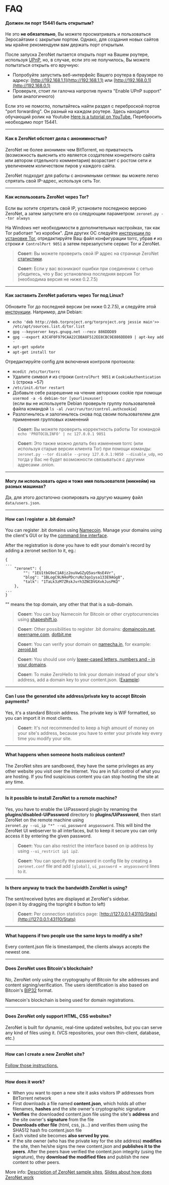 # FAQ 


#### Должен ли порт 15441 быть открытым?

Не это __не обязательно__, Вы можете просматривать и пользоваться Зеросайтами с закрытым портом.
Однако, для создания новых сайтов мы крайне рекомендуем вам держать порт открытым.

После запуска ZeroNet пытается открыть порт на Вашем роутере, используя 
[UPnP](https://wikipedia.org/wiki/Universal_Plug_and_Play), но, в случае, если это не получилось, Вы можете попытаться открыть его вручную:

- Попробуйте запустить веб-интерфейс Вашего роутера в браузере по адресу:  [http://192.168.1.1](http://192.168.1.1)
или [http://192.168.0.1](http://192.168.0.1)
- Проверьте, стоит ли галочка напротив пункта "Enable UPnP support" (или аналогичного)

Если это не помогло, попытайтесь найти раздел с переброской портов "port forwarding". Он разный на каждом роутере. Здесь находится обучающий ролик на Youtube [Here is a tutorial on YouTube.](https://www.youtube.com/watch?v=aQXJ7sLSz14) Перебросить необходимо порт 15441.


---


#### Как в ZeroNet обстоят дела с анонимностью?

ZeroNet не более анонимен чем BitTorrent, но приватность (возможность выяснить кто является создателем конкретного сайта или автором отдельного комментария) возрастает с ростом сети и увеличением количеством пиров у каждого сайта.

ZeroNet подходит для работы с анонимными сетями: вы можете легко спрятать свой IP-адрес, используя сеть Tor.


---


#### Как использовать ZeroNet через Tor?

Если вы хотите спрятать свой IP, установите последнюю версию ZeroNet, а затем запустите его со следующим параметром: `zeronet.py --tor always`

На Windows нет необходимости в дополнительных настройках, так как Tor работает "из коробки". Для других ОС следуйте [инструкции по установке Tor](https://www.torproject.org/docs/installguide.html),
отредактируйте Ваш файл конфигурации torrc, убрав `#` из строки `# ControlPort 9051` а затем перезапустите сервис Tor и ZeroNet.

> __Совет:__ Вы можете проверить свой IP адрес на странице ZeroNet [статистики](http://127.0.0.1:43110/Stats).

> __Совет:__ Если у вас возникают ошибки при соединении с сетью убедитесь, что у Вас установлена последняя версия Tor (необходима версия не ниже 0.2.7.5)


---


#### Как заставить ZeroNet работать через Tor под Linux?

Обновите Tor до последней версии (не ниже 0.2.7.5), и следуйте этой [инструкции](https://www.torproject.org/docs/debian.html.en). Например, для Debian:

 - `echo 'deb http://deb.torproject.org/torproject.org jessie main'>> /etc/apt/sources.list.d/tor.list`
 - `gpg --keyserver keys.gnupg.net --recv 886DDD89`
 - `gpg --export A3C4F0F979CAA22CDBA8F512EE8CBC9E886DDD89 | apt-key add -`
 - `apt-get update`
 - `apt-get install tor`

Отредактируйте config для включения контроля протокола:
 
 - `mcedit /etc/tor/torrc`
 - Удалите символ `#` из строки `ControlPort 9051` и `CookieAuthentication 1` (строка ~57)
 - `/etc/init.d/tor restart`
 - Добавьте себе разрешение на чтение авторских cookie при помощи `usermod -a -G debian-tor [yourlinuxuser]`<br>(если вы не используете Debian проверьте группу пользователей файла командой `ls -al /var/run/tor/control.authcookie`)
 - Разлогиньтесь и залогиньтесь снова под своим пользователем для применения групповых изменений

> __Совет:__ Вы можете проверить корректность работы Tor командой `echo 'PROTOCOLINFO' | nc 127.0.0.1 9051`

> __Совет:__ Это также можно делать без изменения torrc (или используя старые версии клиента Tor) при помощи команды: `zeronet.py --tor disable --proxy 127.0.0.1:9050 --disable_udp`, но тогда у Вас не будет возможности связываться с другими адресами .onion.



---

#### Могу ли использовать одно и тоже имя пользователя (никнейм) на разных машинах?

Да, для этого достаточно скопировать на другую машину файл `data/users.json`.


---


#### How can I register a .bit domain?

You can register .bit domains using [Namecoin](https://namecoin.info/).
Manage your domains using the client's GUI or by the [command line interface](http://christopherpoole.github.io/registering-a-.bit-domain-with-namecoin/).

After the registration is done you have to edit your domain's record by adding a zeronet section to it, eg.:

```
{
...
    "zeronet": {
        "": "1EU1tbG9oC1A8jz2ouVwGZyQ5asrNsE4Vr",
        "blog": "1BLogC9LN4oPDcruNz3qo1ysa133E9AGg8",
        "talk": "1TaLk3zM7ZRskJvrh3ZNCDVGXvkJusPKQ"
    },
...
}
```
"" means the top domain, any other that that is a sub-domain.


> __Совет:__ You can buy Namecoin for Bitcoin or other cryptocurrencies using [shapeshift.io](https://shapeshift.io/).

> __Совет:__ Other possibilities to register .bit domains: [domaincoin.net](https://domaincoin.net/), [peername.com](https://peername.com/), [dotbit.me](https://dotbit.me/)

> __Совет:__ You can verify your domain on [namecha.in](http://namecha.in/), for example: [zeroid.bit](http://namecha.in/name/d/zeroid)

> __Совет:__ You should use only [lower-cased letters, numbers and - in your domains](http://wiki.namecoin.info/?title=Domain_Name_Specification_2.0#Valid_Domains).

> __Совет:__ To make ZeroHello to link your domain instead of your site's address, add a domain key to your content.json. ([Example](https://github.com/HelloZeroNet/ZeroBlog/blob/master/content.json#L6))


---


#### Can I use the generated site address/private key to accept Bitcoin payments?

Yes, it's a standard Bitcoin address. The private key is WIF formatted, so you can import it in most clients.

> __Совет:__ It's not recommended to keep a high amount of money on your site's address, because you have to enter your private key every time you modify your site.


---


#### What happens when someone hosts malicious content?

The ZeroNet sites are sandboxed, they have the same privileges as any other website you visit over the Internet.
You are in full control of what you are hosting. If you find suspicious content you can stop hosting the site at any time.


---


#### Is it possible to install ZeroNet to a remote machine?
Yes, you have to enable the UiPassword plugin by renaming the __plugins/disabled-UiPassword__ directory to __plugins/UiPassword__,
then start ZeroNet on the remote machine using <br>`zeronet.py --ui_ip "*" --ui_password anypassword`.
This will bind the ZeroNet UI webserver to all interfaces, but to keep it secure you can only access it by entering the given password.

> __Совет:__ You can also restrict the interface based on ip address by using `--ui_restrict ip1 ip2`.

> __Совет:__ You can specify the password in config file by creating a `zeronet.conf` file and add `[global]`, `ui_password = anypassword` lines to it.


---


#### Is there anyway to track the bandwidth ZeroNet is using?

The sent/received bytes are displayed at ZeroNet's sidebar.<br>(open it by dragging the topright `0` button to left)

> __Совет:__ Per connection statistics page: [http://127.0.0.1:43110/Stats](http://127.0.0.1:43110/Stats)


---


#### What happens if two people use the same keys to modify a site?

Every content.json file is timestamped, the clients always accepts the newest one.


---


#### Does ZeroNet uses Bitcoin's blockchain?

No, ZeroNet only using the cryptography of Bitcoin for site addresses and content signing/verification.
The users identification is also based on Bitcoin's [BIP32](https://github.com/bitcoin/bips/blob/master/bip-0032.mediawiki) format.

Namecoin's blockchain is being used for domain registrations.


---


#### Does ZeroNet only support HTML, CSS websites?

ZeroNet is built for dynamic, real-time updated websites, but you can serve any kind of files using it.
(VCS repositories, your own thin-client, database, etc.)


---


#### How can I create a new ZeroNet site?

[Follow those instructions.](/using_zeronet/create_new_site/)

---


#### How does it work?

- When you want to open a new site it asks visitors IP addresses from BitTorrent network
- First downloads a file named __content.json__, which holds all other filenames,
  __hashes__ and the site owner's cryptographic signature
- __Verifies__ the downloaded content.json file using the site's __address__ and the site owner's __signature__ from the file
- __Downloads other file__ (html, css, js...) and verifies them using the SHA512 hash fro content.json file
- Each visited site becomes __also served by you__.
- If the site owner (who has the private key for the site address) __modifies__ the site, then he/she signs
  the new content.json and __publishes it to the peers__. After the peers have verified the content.json
  integrity (using the signature), they __download the modified files__ and publish the new content to other peers.

More info:
 [Description of ZeroNet sample sites](/using_zeronet/sample_sites/),
 [Slides about how does ZeroNet work](https://docs.google.com/presentation/d/1_2qK1IuOKJ51pgBvllZ9Yu7Au2l551t3XBgyTSvilew/pub)

